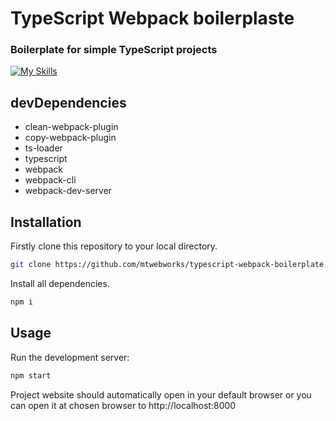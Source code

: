 
# TypeScript Webpack boilerplaste 
### Boilerplate for simple TypeScript projects
[![My Skills](https://skillicons.dev/icons?i=ts,webpack)](https://skillicons.dev)

## devDependencies
- clean-webpack-plugin
- copy-webpack-plugin
- ts-loader
- typescript
- webpack
- webpack-cli
- webpack-dev-server

## Installation

Firstly clone this repository to your local directory.

```sh
git clone https://github.com/mtwebworks/typescript-webpack-boilerplate.git

```

Install all dependencies.

```sh
npm i
```

## Usage

Run the development server:

```sh
npm start
```

Project website should automatically open in your default browser or you can open it at chosen browser to http://localhost:8000